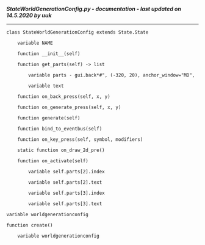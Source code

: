 ***StateWorldGenerationConfig.py - documentation - last updated on 14.5.2020 by uuk***
___

    class StateWorldGenerationConfig extends State.State

        variable NAME

        function __init__(self)

        function get_parts(self) -> list

            variable parts - gui.back*#", (-320, 20), anchor_window="MD",

            variable text

        function on_back_press(self, x, y)

        function on_generate_press(self, x, y)

        function generate(self)

        function bind_to_eventbus(self)

        function on_key_press(self, symbol, modifiers)

        static function on_draw_2d_pre()

        function on_activate(self)

            variable self.parts[2].index

            variable self.parts[2].text

            variable self.parts[3].index

            variable self.parts[3].text

    variable worldgenerationconfig

    function create()

        variable worldgenerationconfig